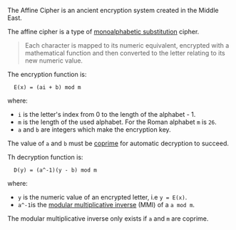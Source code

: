 The Affine Cipher is an ancient encryption system created in the Middle East.

The affine cipher is a type of [monoalphabetic substitution](https://www.101computing.net/mono-alphabetic-substitution-cipher/) cipher.

> Each character is mapped to its numeric equivalent, encrypted with a mathematical function and then converted to the letter relating to its new numeric value.

The encryption function is:
```
  E(x) = (ai + b) mod m
```
where:
  * `i` is the letter's index from 0 to the length of the alphabet - 1.
  * `m` is the length of the used alphabet. For the Roman alphabet `m` is `26`.
  * `a` and `b` are integers which make the encryption key.

The value of `a` and `b` must be [coprime](http://www.isg.rhul.ac.uk/static/msc/teaching/ic2/demo/24c.htm) for automatic decryption to succeed.

Th decryption function is:
```
  D(y) = (a^-1)(y - b) mod m
```
where:
  * `y` is the numeric value of an encrypted letter, i.e `y = E(x)`.
  * `a^-1`is the [modular multiplicative inverse](https://www.geeksforgeeks.org/multiplicative-inverse-under-modulo-m/) (MMI) of a `a mod m`.

The modular multiplicative inverse only exists if `a` and `m` are coprime.

